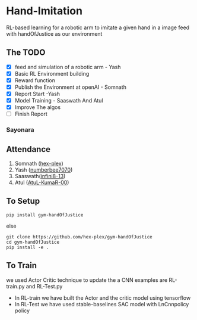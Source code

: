 # Hand-Imitation
RL-based learning for a robotic arm to imitate a given hand in a image feed
with handOfJustice as our environment
## The TODO
- [X] feed and simulation of a robotic arm - Yash 
- [X] Basic RL Environment building
- [X] Reward function
- [X] Publish the Environment at openAI - Somnath
- [X] Report Start -Yash 
- [X] Model Training - Saaswath And Atul
- [X] Improve The algos
- [ ] Finish Report 

### Sayonara


## Attendance
1. Somnath ([hex-plex](https://github.com/hex-plex))
2. Yash ([numberbee7070](https://github.com/numberbee7070))
3. Saaswath([infini8-13](https://github.com/infini8-13))
4. Atul ([AtuL-KumaR-00](https://github.com/AtuL-KumaR-00))

## To Setup 
``` console
pip install gym-handOfJustice
```
else
``` console
git clone https://github.com/hex-plex/gym-handOfJustice
cd gym-handOfJustice
pip install -e .
```
## To Train

we used Actor Critic technique to update the a CNN
examples are RL-train.py and RL-Test.py 
- In RL-train we have built the Actor and the critic model using tensorflow
- In RL-Test we have used stable-baselines SAC model with LnCnnpolicy policy
